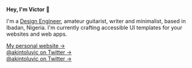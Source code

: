 **Hey, I'm Victor** 👋

I'm a [Design Engineer](https://www.linkedin.com/in/akintoluvic/), amateur guitarist, writer and minimalist, based in Ibadan, Nigeria. I'm currently crafting accessible UI templates for your websites and web apps.

[My personal website &rarr;](https://codewithvick.com)<br />
[@akintoluvic on Twitter &rarr;](https://twitter.com/akintoluvic)<br />
[@akintoluvic on Twitter &rarr;](https://linkedin.com/in/akintoluvic)
